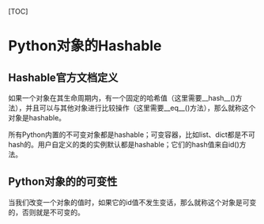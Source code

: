 [TOC]

# Python对象的Hashable

## Hashable官方文档定义

如果一个对象在其生命周期内，有一个固定的哈希值（这里需要__hash__()方法），并且可以与其他对象进行比较操作（这里需要__eq__()方法），那么就称这个对象是hashable。

所有Python内置的不可变对象都是hashable；可变容器，比如list、dict都是不可hash的。用户自定义的类的实例默认都是hashable；它们的hash值来自id()方法。

## Python对象的的可变性

当我们改变一个对象的值时，如果它的id值不发生变话，那么就称这个对象是可变的，否则就是不可变的。
